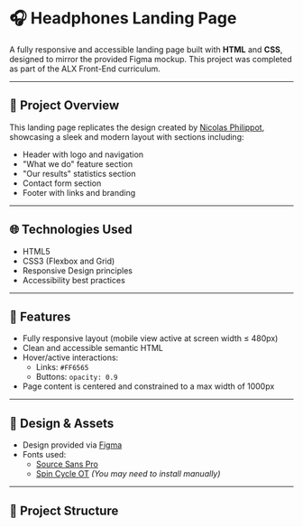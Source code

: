 # 🎧 Headphones Landing Page

A fully responsive and accessible landing page built with **HTML** and **CSS**, designed to mirror the provided Figma mockup. This project was completed as part of the ALX Front-End curriculum.

---

## 📐 Project Overview

This landing page replicates the design created by [Nicolas Philippot](https://www.figma.com/@nphilippot), showcasing a sleek and modern layout with sections including:

- Header with logo and navigation
- "What we do" feature section
- "Our results" statistics section
- Contact form section
- Footer with links and branding

---

## 🌐 Technologies Used

- HTML5
- CSS3 (Flexbox and Grid)
- Responsive Design principles
- Accessibility best practices

---

## 🧩 Features

- Fully responsive layout (mobile view active at screen width ≤ 480px)
- Clean and accessible semantic HTML
- Hover/active interactions:
  - Links: `#FF6565`
  - Buttons: `opacity: 0.9`
- Page content is centered and constrained to a max width of 1000px

---

## 🎨 Design & Assets

- Design provided via [Figma](https://savanna.alxafrica.com/rltoken/pdZCu9bG39JdGro_nNsP2g)
- Fonts used:
  - [Source Sans Pro](https://fonts.google.com/specimen/Source+Sans+Pro)
  - [Spin Cycle OT](https://www.fontspace.com/spin-cycle-font-f10034) *(You may need to install manually)*

---

## 📁 Project Structure

